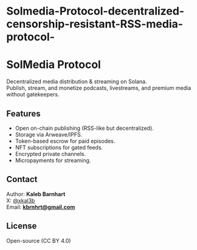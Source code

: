 # Solmedia-Protocol-decentralized-censorship-resistant-RSS-media-protocol-

# SolMedia Protocol

Decentralized media distribution & streaming on Solana.  
Publish, stream, and monetize podcasts, livestreams, and premium media without gatekeepers.

## Features
- Open on-chain publishing (RSS-like but decentralized).
- Storage via Arweave/IPFS.
- Token-based escrow for paid episodes.
- NFT subscriptions for gated feeds.
- Encrypted private channels.
- Micropayments for streaming.

## Contact
Author: **Kaleb Barnhart**  
X: [@xkal3b](https://x.com/xkal3b)  
Email: **kbrnhrt@gmail.com**

## License
Open-source (CC BY 4.0)
